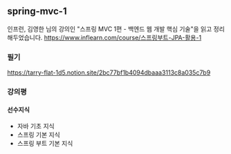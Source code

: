 ## spring-mvc-1
인프런, 김영한 님의 강의인 "스프링 MVC 1편 - 백엔드 웹 개발 핵심 기술"을 읽고 정리해두었습니다. https://www.inflearn.com/course/스프링부트-JPA-활용-1

### 필기
https://tarry-flat-1d5.notion.site/2bc77bf1b4094dbaaa3113c8a035c7b9

### 강의평

#### 선수지식
- 자바 기초 지식
- 스프링 기본 지식
- 스프링 부트 기본 지식
